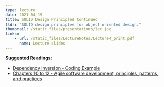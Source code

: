 ```yaml
---
type: lecture
date: 2021-04-19
title: SOLID Design Principles Continued
tldr: "SOLID design principles for object oriented design."
thumbnail: /static_files/presentations/lec.jpg
links: 
    - url: /static_files/LectureNotes/Lecture4_print.pdf
      name: Lecture slides
---
```

**Suggested Readings:**
- [Dependency Inversion - Coding Example](../static_files/LectureNotes/dip_example.cpp)
- [Chapters 10 to 12 - Agile software development, principles, patterns, and practices](../static_files/LectureNotes/reading_week4.pdf)